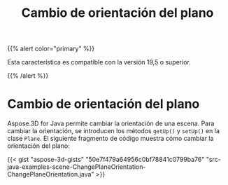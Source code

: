 ﻿---
title: Cambio de orientación del plano
type: docs
weight: 70
url: /es/java/changing-plane-orientation/
description: Aspose.3D for Java permite cambiar la orientación de una escena. Para cambiar la orientación, se introducen los métodos getUp() y setUp() en Plane Class.
---
{{% alert color="primary" %}} 

Esta característica es compatible con la versión 19,5 o superior.

{{% /alert %}} 
# **Cambio de orientación del plano**
Aspose.3D for Java permite cambiar la orientación de una escena. Para cambiar la orientación, se introducen los métodos `getUp()` y `setUp()` en la clase `Plane`. El siguiente fragmento de código muestra cómo cambiar la orientación del plano:

{{< gist "aspose-3d-gists" "50e7f479a64956c0bf78841c0799ba76" "src-java-examples-scene-ChangePlaneOrientation-ChangePlaneOrientation.java" >}}
